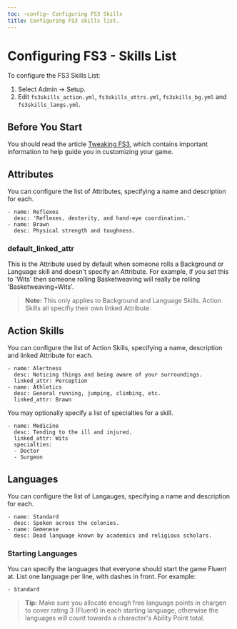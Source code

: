 ```yaml
---
toc: ~config~ Configuring FS3 Skills
title: Configuring FS3 skills list.
---
```

# Configuring FS3 - Skills List

To configure the FS3 Skills List:

1. Select Admin -> Setup.
2. Edit `fs3skills_action.yml`, `fs3skills_attrs.yml`, `fs3skills_bg.yml` and `fs3skills_langs.yml`.

## Before You Start

You should read the article [Tweaking FS3](http://aresmush.com/fs3/fs3-3/tweaking-fs3/), which contains important information to help guide you in customizing your game.

## Attributes

You can configure the list of Attributes, specifying a name and description for each.

    - name: Reflexes
      desc: 'Reflexes, dexterity, and hand-eye coordination.'
    - name: Brawn
      desc: Physical strength and toughness.

### default_linked_attr

This is the Attribute used by default when someone rolls a Background or Language skill and doesn't specify an Attribute.  For example, if you set this to 'Wits' then someone rolling Basketweaving will really be rolling 'Basketweaving+Wits'.

> **Note:** This only applies to Background and Language Skills.  Action Skills all specifiy their own linked Attribute.

## Action Skills

You can configure the list of Action Skills, specifying a name, description and linked Attribute for each.

    - name: Alertness
      desc: Noticing things and being aware of your surroundings.
      linked_attr: Perception
    - name: Athletics
      desc: General running, jumping, climbing, etc.
      linked_attr: Brawn

You may optionally specify a list of specialties for a skill.

    - name: Medicine
      desc: Tending to the ill and injured.
      linked_attr: Wits
      specialties:
      - Doctor
      - Surgeon

## Languages

You can configure the list of Langauges, specifying a name and description for each.

    - name: Standard
      desc: Spoken across the colonies.
    - name: Gemenese
      desc: Dead language known by academics and religious scholars.

### Starting Languages

You can specify the languages that everyone should start the game Fluent at.  List one language per line, with dashes in front.  For example:

    - Standard

> **Tip:** Make sure you allocate enough free language points in chargen to cover rating 3 (Fluent) in each starting language, otherwise the languages will count towards a character's Ability Point total.